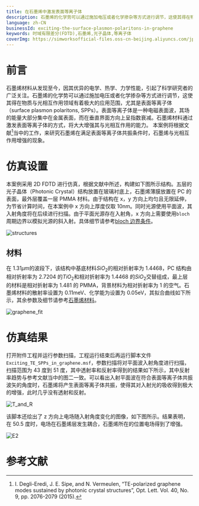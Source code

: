 ```yaml
---
title: 在石墨烯中激发表面等离子体
description: 石墨烯的化学势可以通过施加电压或者化学掺杂等方式进行调节，这使其得在物质与光相互作用领域有着极大的应用范围，尤其是表面等离子体（surface plasmon polaritons, SPPs）。石墨烯材料通过激发表面等离子体的方式，将大大增强其与光相互作用的能力。
language: zh-CN
businessId: exciting-the-surface-plasmon-polaritons-in-graphene
keywords: 时域有限差分(FDTD),石墨烯,光子晶体,等离子体
coverImg: https://simworksofficial-files.oss-cn-beijing.aliyuncs.com/jpg/surface_plasmon_in_graphene_structures_20240119152811A055.jpg
---
```


# 前言

石墨烯材料从发现至今，因其优异的电学、热学、力学性能，引起了科学研究者的广泛关注。石墨烯的化学势可以通过施加电压或者化学掺杂等方式进行调节，这使其得在物质与光相互作用领域有着极大的应用范围，尤其是表面等离子体（surface plasmon polaritons, SPPs）。表面等离子体是一种电磁表面波，其场的能量大部分集中在金属表面，而在垂直界面方向上呈指数衰减。石墨烯材料通过激发表面等离子体的方式，将大大增强其与光相互作用的能力。
本案例将根据文献[^1]当中的工作，来研究石墨烯在满足表面等离子体共振条件时，石墨烯与光相互作用增强的现象。

# 仿真设置

本案例采用 2D FDTD 进行仿真，根据文献中所述，构建如下图所示结构。五层的光子晶体（Photonic Crystal）结构放置在玻璃衬底上，石墨烯薄膜放置在 PC 的表面，最外层覆盖一层 PMMA 材料。由于结构在 x，y 方向上均匀且无限延伸，为节省计算时间，在本案例中 x 方向上厚度仅取 10nm。同时光源使用平面波，其入射角度将在后续进行扫描。由于平面光源存在入射角，x 方向上需要使用`bloch`周期边界以模拟光源的斜入射。具体细节请参考[bloch 边界条件](/localhost/knowledge-base/User-Manual_boundary-condition-settings)。

![structures](https://simworksofficial-files.oss-cn-beijing.aliyuncs.com/mdfile/resources/img/surface_plasmon_in_graphene_structures.png)

## 材料

在 1.31$\mu m$的波段下，该结构中基底材料$SiO_2$的相对折射率为 1.4468，PC 结构由相对折射率为 2.7204 的$TiO_2$和相对折射率为 1.4468 的$SiO_2$交替组成，最上层的材料是相对折射率为 1.481 的 PMMA，背景材料为相对折射率为 1 的空气。石墨烯材料的散射率设置为 0.11meV、化学能为设置为 0.05eV，其拟合曲线如下所示，其余参数及细节请参考[石墨烯材料](/localhost/knowledge-base/User-Manual_graphene-material)。

![graphene_fit](https://simworksofficial-files.oss-cn-beijing.aliyuncs.com/mdfile/resources/img/surface_plasmon_in_graphene_material_fit.png)

# 仿真结果

打开附件工程并运行参数扫描，工程运行结束后再运行脚本文件`Exciting_TE_SPPs_in_graphene.msf`，参数扫描将对平面波入射角度进行扫描，扫描范围为 43 度到 51 度，其中透射率和反射率得到的结果如下所示，其中反射率趋势与参考文献当中的图二一致。可以看出入射平面波在符合表面等离子体共振波矢的角度时，石墨烯将产生表面等离子体共振，使得其对入射光的吸收得到极大的增强，此时几乎没有透射和反射。

![T_and_R](https://simworksofficial-files.oss-cn-beijing.aliyuncs.com/mdfile/resources/img/surface_plasmon_in_graphene_T_R_new.png)

该脚本还绘出了 z 方向上电场随入射角度变化的图像，如下图所示。结果表明，在 50.5 度时，电场在石墨烯层发生耦合，石墨烯所在的位置电场得到了增强。

![E2](https://simworksofficial-files.oss-cn-beijing.aliyuncs.com/mdfile/resources/img/surface_plasmon_in_graphene_E2_new.png)

# 参考文献

[^1]: I. Degli-Eredi, J. E. Sipe, and N. Vermeulen, “TE-polarized graphene modes sustained by photonic crystal structures”, Opt. Lett. Vol. 40, No. 9, pp. 2076-2079 (2015).
